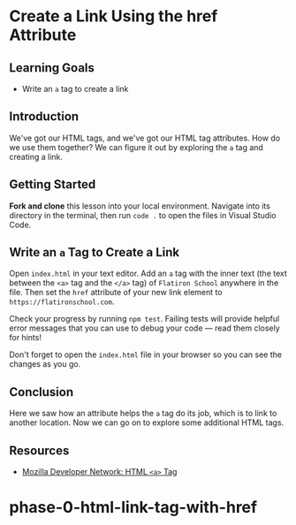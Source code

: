 # Create a Link Using the href Attribute

## Learning Goals

- Write an `a` tag to create a link

## Introduction

We've got our HTML tags, and we've got our HTML tag attributes. How do we use
them together? We can figure it out by exploring the `a` tag and creating a
link.

## Getting Started

**Fork and clone** this lesson into your local environment. Navigate into its
directory in the terminal, then run `code .` to open the files in Visual Studio
Code.

## Write an `a` Tag to Create a Link

Open `index.html` in your text editor. Add an `a` tag with the inner text (the
text between the `<a>` tag and the `</a>` tag) of `Flatiron School` anywhere in
the file. Then set the `href` attribute of your new link element to
`https://flatironschool.com`.

Check your progress by running `npm test`. Failing tests will provide helpful
error messages that you can use to debug your code — read them closely for
hints!

Don't forget to open the `index.html` file in your browser so you can see the
changes as you go.

## Conclusion

Here we saw how an attribute helps the `a` tag do its job, which is to link to
another location. Now we can go on to explore some additional HTML tags.

## Resources

- [Mozilla Developer Network: HTML `<a>` Tag](https://developer.mozilla.org/en-US/docs/Web/HTML/Element/a)
# phase-0-html-link-tag-with-href

